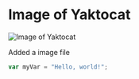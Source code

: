 # Image of Yaktocat
![Image of Yaktocat](https://octodex.github.com/images/yaktocat.png)

Added a image file

``` javascript
var myVar = "Hello, world!";
```
